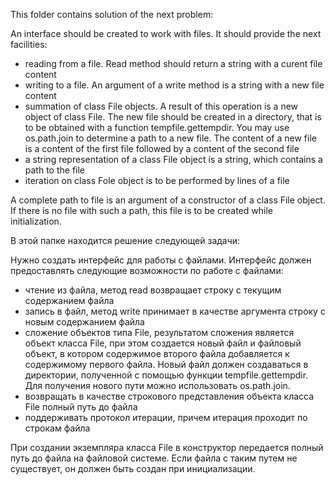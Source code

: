 This folder contains solution of the next problem:

An interface should be created to work with files. It should provide the next facilities:
- reading from a file. Read method should return a string with a curent file content
- writing to a file. An argument of a write method is a string with a new file content
- summation of class File objects. A result of this operation is a new object of class File. The new file should be created in a directory, that is to be obtained with a function tempfile.gettempdir. You may use os.path.join to determine a path to a new file. The content of a new file is a content of the first file followed by a content of the second file
- a string representation of a class File object is a string, which contains a path to the file
- iteration on class Fole object is to be performed by lines of a file

A complete path to file is an argument of a constructor of a class File object. If there is no file with such a path, this file is to be created while initialization.

В этой папке находится решение следующей задачи:

Нужно создать интерфейс для работы с файлами. Интерфейс должен предоставлять следующие возможности по работе с файлами:
- чтение из файла, метод read возвращает строку с текущим содержанием файла
- запись в файл, метод write принимает в качестве аргумента строку с новым содержанием файла
- сложение объектов типа File, результатом сложения является объект класса File, при этом создается новый файл и файловый объект, в котором содержимое второго файла добавляется к содержимому первого файла. Новый файл должен создаваться в директории, полученной с помощью функции tempfile.gettempdir. Для получения нового пути можно использовать os.path.join.
- возвращать в качестве строкового представления объекта класса File полный путь до файла
- поддерживать протокол итерации, причем итерация проходит по строкам файла

При создании экземпляра класса File в конструктор передается полный путь до файла на файловой системе. Если файла с таким путем не существует, он должен быть создан при инициализации.